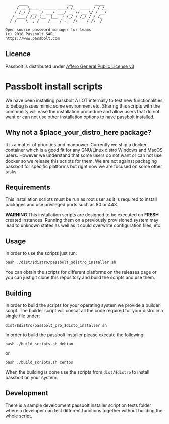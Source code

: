 	      ____                  __          ____
	     / __ \____  _____ ____/ /_  ____  / / /_
	    / /_/ / __ `/ ___/ ___/ __ \/ __ \/ / __/
	   / ____/ /_/ (__  |__  ) /_/ / /_/ / / /_
	  /_/    \__,_/____/____/_.___/\____/_/\__/

	Open source password manager for teams
	(c) 2018 Passbolt SARL
	https://www.passbolt.com


## Licence

Passbolt is distributed under [Affero General Public License v3](http://www.gnu.org/licenses/agpl-3.0.html)

# Passbolt install scripts

We have been installing passbolt A LOT internally to test new functionalities, to debug issues mimic some environment etc.
Sharing this scripts with the community will ease the installation procedure and allow users that do not want or can not use other
installation options to have passbolt installed.

## Why not a $place_your_distro_here package?

It is a matter of priorities and manpower. Currently we ship a docker container which is a good fit for any GNU/Linux distro
Windows and MacOS users. However we understand that some users do not want or can not use docker so we release this scripts for them.
We are not against packaging passbolt for specific platforms but right now we are focused on some other tasks.

## Requirements

This installation scripts must be run as root user as it is required to install
packages and use privileged ports such as 80 or 443.

__WARNING__ This installation scripts are designed to be executed on __FRESH__ created instances.
Running them on a previously provisioned system may lead to unknown states as well as it
could overwrite configuration files, etc.

## Usage

In order to use the scripts just run:

```bash ./dist/$distro/passbolt_$distro_installer.sh```

You can obtain the scripts for different platforms on the releases page or you can just git clone this repository
and build the scripts and use them.

## Building

In order to build the scripts for your operating system we provide a builder script.
The builder script will concat all the code required for your distro in a single file under:

```dist/$distro/passbolt_pro_$disto_installer.sh```

In order to build the passbolt installer please execute the following:

```bash ./build_scripts.sh debian```

or

```bash ./build_scripts.sh centos```

When the building is done use the scripts from `dist/$distro` to install passbolt on your system.
## Development

There is a sample development passbolt installer script on tests folder where a
developer can test different functions together without building the whole script.

